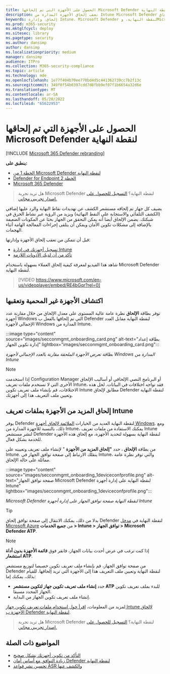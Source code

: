 ```yaml
---
title: الحصول على الأجهزة التي تم إلحاقها Microsoft Defender لنقطة النهاية
description: تعقب إلحاق الأجهزة المدارة من Intune Microsoft Defender لنقطة النهاية وزيادة معدل الإلحاق.
keywords: إلحاق، وإدارة Intune، Microsoft Defender لنقطة النهاية، وMicrosoft Defender، Windows Defender، وإدارة التكوين
ms.prod: m365-security
ms.mktglfcycl: deploy
ms.sitesec: library
ms.pagetype: security
ms.author: dansimp
author: dansimp
ms.localizationpriority: medium
manager: dansimp
audience: ITPro
ms.collection: M365-security-compliance
ms.topic: article
ms.technology: mde
ms.openlocfilehash: 1e77f404b70ee770bd4d5c441362739cc7b2f13c
ms.sourcegitcommit: 349f0f54b0397cdd7d8fbb9ef07f1b6654a32d6e
ms.translationtype: MT
ms.contentlocale: ar-SA
ms.lasthandoff: 05/20/2022
ms.locfileid: "65622953"
---
```

# <a name="get-devices-onboarded-to-microsoft-defender-for-endpoint"></a>الحصول على الأجهزة التي تم إلحاقها Microsoft Defender لنقطة النهاية

[!INCLUDE [Microsoft 365 Defender rebranding](../../includes/microsoft-defender.md)]

**ينطبق على:**
- [الخطة 1 من Microsoft Defender لنقطة النهاية](https://go.microsoft.com/fwlink/p/?linkid=2154037)
- [Defender for Endpoint الخطة 2](https://go.microsoft.com/fwlink/p/?linkid=2154037)
- [Microsoft 365 Defender](https://go.microsoft.com/fwlink/?linkid=2118804)

> هل تريد تجربة Microsoft Defender لنقطة النهاية؟ [التسجيل للحصول على إصدار تجريبي مجاني.](https://signup.microsoft.com/create-account/signup?products=7f379fee-c4f9-4278-b0a1-e4c8c2fcdf7e&ru=https://aka.ms/MDEp2OpenTrial?ocid=docs-wdatp-onboardconfigure-abovefoldlink)

يضيف كل جهاز تم إلحاقه مستشعر الكشف عن تهديدات نقاط النهاية والرد عليها إضافي (الكشف التلقائي والاستجابة على النقط النهائية) ويزيد من الرؤية عبر نشاط الخرق في شبكتك. يضمن الإلحاق أيضا أنه يمكن التحقق من الجهاز بحثا عن المكونات الضعيفة بالإضافة إلى مشكلات تكوين الأمان ويمكن أن يتلقى إجراءات المعالجة الهامة أثناء الهجمات.

قبل أن تتمكن من تعقب إلحاق الأجهزة وإدارتها:

- [تسجيل أجهزتك في إدارة Intune](configure-machines.md#enroll-devices-to-intune-management)
- [تأكد من أن لديك الأذونات اللازمة](configure-machines.md#obtain-required-permissions)

شاهد هذا الفيديو لمعرفة كيفية إلحاق العملاء بسهولة باستخدام Microsoft Defender لنقطة النهاية.
> [!VIDEO https://www.microsoft.com/en-us/videoplayer/embed/RE4bGqr?rel=0]

## <a name="discover-and-track-unprotected-devices"></a>اكتشاف الأجهزة غير المحمية وتعقبها

توفر بطاقة **الإلحاق** نظرة عامة عالية المستوى على معدل الإلحاق من خلال مقارنة عدد أجهزة Windows التي تم إلحاقها بالفعل ب Defender لنقطة النهاية مقابل العدد الإجمالي لأجهزة Windows المدارة من Intune.

:::image type="content" source="images/secconmgmt_onboarding_card.png" alt-text="بطاقة إعداد إدارة تكوين الجهاز" lightbox="images/secconmgmt_onboarding_card.png":::

*بطاقة تعرض الأجهزة الملحقة مقارنة بالعدد الإجمالي لأجهزة Windows المدارة من Intune*

> [!NOTE]
> إذا استخدمت Configuration Manager أو البرنامج النصي الإلحاقي أو أساليب الإلحاق الأخرى التي لا تستخدم ملفات تعريف Intune، فقد تواجه اختلافات في البيانات. لحل هذه الاختلافات، قم بإنشاء ملف تعريف تكوين Intune مطابق لإلحاق Defender لنقطة النهاية وتعيين ملف التعريف هذا إلى أجهزتك.

## <a name="onboard-more-devices-with-intune-profiles"></a>إلحاق المزيد من الأجهزة بملفات تعريف Intune

يوفر Defender لنقطة النهاية العديد من الخيارات [الملائمة لإلحاق أجهزة Windows](onboard-configure.md). ومع ذلك، بالنسبة للأجهزة المدارة من Intune، يمكنك الاستفادة من ملفات تعريف Intune لنشر مستشعر Defender لنقطة النهاية بسهولة لتحديد الأجهزة، مع إلحاق هذه الأجهزة للخدمة بشكل فعال.

من بطاقة **الإلحاق** ، حدد **"إلحاق المزيد من الأجهزة** " لإنشاء ملف تعريف وتعيينه على Intune. ينقلك الارتباط إلى صفحة توافق الجهاز في Intune، والتي توفر نظرة عامة مماثلة على حالة الإلحاق.

:::image type="content" source="images/secconmgmt_onboarding_1deviceconfprofile.png" alt-text="صفحة توافق الجهاز Microsoft Defender لنقطة النهاية على إدارة أجهزة Intune" lightbox="images/secconmgmt_onboarding_1deviceconfprofile.png":::

*Microsoft Defender لنقطة النهاية صفحة توافق الجهاز على إدارة أجهزة Intune*

> [!TIP]
> بدلا من ذلك، يمكنك الانتقال إلى صفحة توافق إلحاق Defender لنقطة النهاية في [مدخل Microsoft Azure](https://portal.azure.com/) من **جميع الخدمات > Intune > توافق الجهاز > Microsoft Defender ATP**.

> [!NOTE]
> إذا كنت ترغب في عرض أحدث بيانات الجهاز، فانقر فوق **قائمة الأجهزة بدون أداة استشعار ATP**.

من صفحة توافق الجهاز، قم بإنشاء ملف تعريف تكوين خصيصا لتوزيع مستشعر Defender لنقطة النهاية وتعيين ملف التعريف هذا إلى الأجهزة التي تريد إلحاقها. للقيام بذلك، يمكنك إما:

- حدد **إنشاء ملف تعريف تكوين جهاز لتكوين مستشعر ATP** للبدء بملف تعريف تكوين الجهاز المحدد مسبقا.
- إنشاء ملف تعريف تكوين الجهاز من البداية.

لمزيد من المعلومات، [اقرأ حول استخدام ملفات تعريف تكوين جهاز Intune لإلحاق الأجهزة ب Defender لنقطة النهاية](/intune/advanced-threat-protection#onboard-devices-by-using-a-configuration-profile).

> هل تريد تجربة Microsoft Defender لنقطة النهاية؟ [التسجيل للحصول على إصدار تجريبي مجاني.](https://signup.microsoft.com/create-account/signup?products=7f379fee-c4f9-4278-b0a1-e4c8c2fcdf7e&ru=https://aka.ms/MDEp2OpenTrial?ocid=docs-wdatp-onboardconfigure-belowfoldlink)

## <a name="related-topics"></a>المواضيع ذات الصلة

- [التأكد من تكوين أجهزتك بشكل صحيح](configure-machines.md)
- [زيادة التوافق مع أساس أمان Defender لنقطة النهاية](configure-machines-security-baseline.md)
- [تحسين نشر قواعد ASR والكشف عنها](configure-machines-asr.md)
